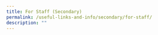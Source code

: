```yaml
---
title: For Staff (Secondary)
permalink: /useful-links-and-info/secondary/for-staff/
description: ""
---
```


